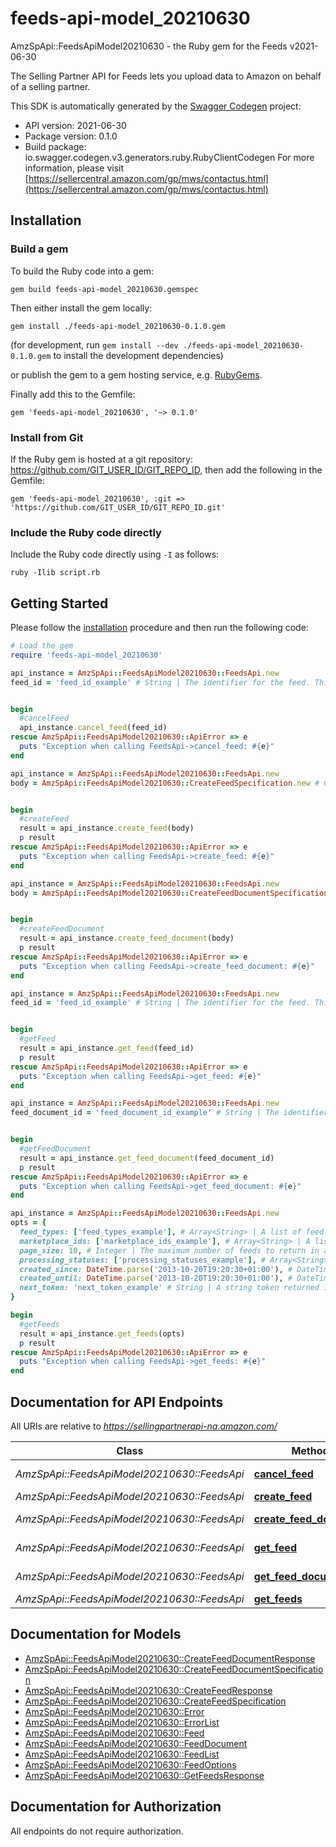 # feeds-api-model_20210630

AmzSpApi::FeedsApiModel20210630 - the Ruby gem for the Feeds v2021-06-30

The Selling Partner API for Feeds lets you upload data to Amazon on behalf of a selling partner.

This SDK is automatically generated by the [Swagger Codegen](https://github.com/swagger-api/swagger-codegen) project:

- API version: 2021-06-30
- Package version: 0.1.0
- Build package: io.swagger.codegen.v3.generators.ruby.RubyClientCodegen
For more information, please visit [https://sellercentral.amazon.com/gp/mws/contactus.html](https://sellercentral.amazon.com/gp/mws/contactus.html)

## Installation

### Build a gem

To build the Ruby code into a gem:

```shell
gem build feeds-api-model_20210630.gemspec
```

Then either install the gem locally:

```shell
gem install ./feeds-api-model_20210630-0.1.0.gem
```
(for development, run `gem install --dev ./feeds-api-model_20210630-0.1.0.gem` to install the development dependencies)

or publish the gem to a gem hosting service, e.g. [RubyGems](https://rubygems.org/).

Finally add this to the Gemfile:

    gem 'feeds-api-model_20210630', '~> 0.1.0'

### Install from Git

If the Ruby gem is hosted at a git repository: https://github.com/GIT_USER_ID/GIT_REPO_ID, then add the following in the Gemfile:

    gem 'feeds-api-model_20210630', :git => 'https://github.com/GIT_USER_ID/GIT_REPO_ID.git'

### Include the Ruby code directly

Include the Ruby code directly using `-I` as follows:

```shell
ruby -Ilib script.rb
```

## Getting Started

Please follow the [installation](#installation) procedure and then run the following code:
```ruby
# Load the gem
require 'feeds-api-model_20210630'

api_instance = AmzSpApi::FeedsApiModel20210630::FeedsApi.new
feed_id = 'feed_id_example' # String | The identifier for the feed. This identifier is unique only in combination with a seller ID.


begin
  #cancelFeed
  api_instance.cancel_feed(feed_id)
rescue AmzSpApi::FeedsApiModel20210630::ApiError => e
  puts "Exception when calling FeedsApi->cancel_feed: #{e}"
end

api_instance = AmzSpApi::FeedsApiModel20210630::FeedsApi.new
body = AmzSpApi::FeedsApiModel20210630::CreateFeedSpecification.new # CreateFeedSpecification | Information required to create the feed.


begin
  #createFeed
  result = api_instance.create_feed(body)
  p result
rescue AmzSpApi::FeedsApiModel20210630::ApiError => e
  puts "Exception when calling FeedsApi->create_feed: #{e}"
end

api_instance = AmzSpApi::FeedsApiModel20210630::FeedsApi.new
body = AmzSpApi::FeedsApiModel20210630::CreateFeedDocumentSpecification.new # CreateFeedDocumentSpecification | Specifies the content type for the createFeedDocument operation.


begin
  #createFeedDocument
  result = api_instance.create_feed_document(body)
  p result
rescue AmzSpApi::FeedsApiModel20210630::ApiError => e
  puts "Exception when calling FeedsApi->create_feed_document: #{e}"
end

api_instance = AmzSpApi::FeedsApiModel20210630::FeedsApi.new
feed_id = 'feed_id_example' # String | The identifier for the feed. This identifier is unique only in combination with a seller ID.


begin
  #getFeed
  result = api_instance.get_feed(feed_id)
  p result
rescue AmzSpApi::FeedsApiModel20210630::ApiError => e
  puts "Exception when calling FeedsApi->get_feed: #{e}"
end

api_instance = AmzSpApi::FeedsApiModel20210630::FeedsApi.new
feed_document_id = 'feed_document_id_example' # String | The identifier of the feed document.


begin
  #getFeedDocument
  result = api_instance.get_feed_document(feed_document_id)
  p result
rescue AmzSpApi::FeedsApiModel20210630::ApiError => e
  puts "Exception when calling FeedsApi->get_feed_document: #{e}"
end

api_instance = AmzSpApi::FeedsApiModel20210630::FeedsApi.new
opts = { 
  feed_types: ['feed_types_example'], # Array<String> | A list of feed types used to filter feeds. When feedTypes is provided, the other filter parameters (processingStatuses, marketplaceIds, createdSince, createdUntil) and pageSize may also be provided. Either feedTypes or nextToken is required.
  marketplace_ids: ['marketplace_ids_example'], # Array<String> | A list of marketplace identifiers used to filter feeds. The feeds returned will match at least one of the marketplaces that you specify.
  page_size: 10, # Integer | The maximum number of feeds to return in a single call.
  processing_statuses: ['processing_statuses_example'], # Array<String> | A list of processing statuses used to filter feeds.
  created_since: DateTime.parse('2013-10-20T19:20:30+01:00'), # DateTime | The earliest feed creation date and time for feeds included in the response, in ISO 8601 format. The default is 90 days ago. Feeds are retained for a maximum of 90 days.
  created_until: DateTime.parse('2013-10-20T19:20:30+01:00'), # DateTime | The latest feed creation date and time for feeds included in the response, in ISO 8601 format. The default is now.
  next_token: 'next_token_example' # String | A string token returned in the response to your previous request. nextToken is returned when the number of results exceeds the specified pageSize value. To get the next page of results, call the getFeeds operation and include this token as the only parameter. Specifying nextToken with any other parameters will cause the request to fail.
}

begin
  #getFeeds
  result = api_instance.get_feeds(opts)
  p result
rescue AmzSpApi::FeedsApiModel20210630::ApiError => e
  puts "Exception when calling FeedsApi->get_feeds: #{e}"
end
```

## Documentation for API Endpoints

All URIs are relative to *https://sellingpartnerapi-na.amazon.com/*

Class | Method | HTTP request | Description
------------ | ------------- | ------------- | -------------
*AmzSpApi::FeedsApiModel20210630::FeedsApi* | [**cancel_feed**](docs/FeedsApi.md#cancel_feed) | **DELETE** /feeds/2021-06-30/feeds/{feedId} | cancelFeed
*AmzSpApi::FeedsApiModel20210630::FeedsApi* | [**create_feed**](docs/FeedsApi.md#create_feed) | **POST** /feeds/2021-06-30/feeds | createFeed
*AmzSpApi::FeedsApiModel20210630::FeedsApi* | [**create_feed_document**](docs/FeedsApi.md#create_feed_document) | **POST** /feeds/2021-06-30/documents | createFeedDocument
*AmzSpApi::FeedsApiModel20210630::FeedsApi* | [**get_feed**](docs/FeedsApi.md#get_feed) | **GET** /feeds/2021-06-30/feeds/{feedId} | getFeed
*AmzSpApi::FeedsApiModel20210630::FeedsApi* | [**get_feed_document**](docs/FeedsApi.md#get_feed_document) | **GET** /feeds/2021-06-30/documents/{feedDocumentId} | getFeedDocument
*AmzSpApi::FeedsApiModel20210630::FeedsApi* | [**get_feeds**](docs/FeedsApi.md#get_feeds) | **GET** /feeds/2021-06-30/feeds | getFeeds

## Documentation for Models

 - [AmzSpApi::FeedsApiModel20210630::CreateFeedDocumentResponse](docs/CreateFeedDocumentResponse.md)
 - [AmzSpApi::FeedsApiModel20210630::CreateFeedDocumentSpecification](docs/CreateFeedDocumentSpecification.md)
 - [AmzSpApi::FeedsApiModel20210630::CreateFeedResponse](docs/CreateFeedResponse.md)
 - [AmzSpApi::FeedsApiModel20210630::CreateFeedSpecification](docs/CreateFeedSpecification.md)
 - [AmzSpApi::FeedsApiModel20210630::Error](docs/Error.md)
 - [AmzSpApi::FeedsApiModel20210630::ErrorList](docs/ErrorList.md)
 - [AmzSpApi::FeedsApiModel20210630::Feed](docs/Feed.md)
 - [AmzSpApi::FeedsApiModel20210630::FeedDocument](docs/FeedDocument.md)
 - [AmzSpApi::FeedsApiModel20210630::FeedList](docs/FeedList.md)
 - [AmzSpApi::FeedsApiModel20210630::FeedOptions](docs/FeedOptions.md)
 - [AmzSpApi::FeedsApiModel20210630::GetFeedsResponse](docs/GetFeedsResponse.md)

## Documentation for Authorization

 All endpoints do not require authorization.

